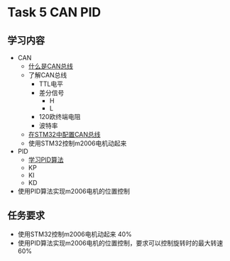 # Task 5 CAN PID
## 学习内容
 - CAN
   - [什么是CAN总线](https://blog.csdn.net/qq_35057766/article/details/135580884)
   - 了解CAN总线
     - TTL电平
     - 差分信号
       - H
       - L
     - 120欧终端电阻
     - 波特率
   - [在STM32中配置CAN总线](https://blog.csdn.net/Fairchild_1947/article/details/122877178)
   - 使用STM32控制m2006电机动起来
 - PID
   - [学习PID算法](https://blog.csdn.net/qq_48361010/article/details/136061625)
   - KP
   - KI
   - KD
 - 使用PID算法实现m2006电机的位置控制
## 任务要求
 - 使用STM32控制m2006电机动起来 40%
 - 使用PID算法实现m2006电机的位置控制，要求可以控制旋转时的最大转速 60%